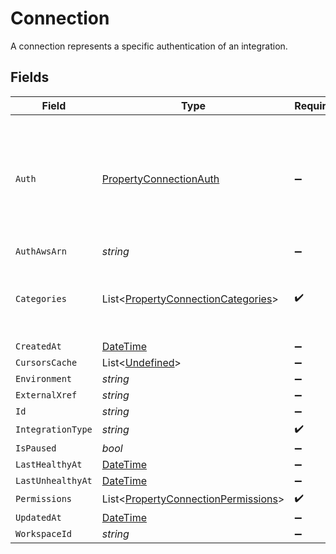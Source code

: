 # Connection

A connection represents a specific authentication of an integration.


## Fields

| Field                                                                                               | Type                                                                                                | Required                                                                                            | Description                                                                                         |
| --------------------------------------------------------------------------------------------------- | --------------------------------------------------------------------------------------------------- | --------------------------------------------------------------------------------------------------- | --------------------------------------------------------------------------------------------------- |
| `Auth`                                                                                              | [PropertyConnectionAuth](../../Models/Components/PropertyConnectionAuth.md)                         | :heavy_minus_sign:                                                                                  | An authentication object that represents a specific authorized user's connection to an integration. |
| `AuthAwsArn`                                                                                        | *string*                                                                                            | :heavy_minus_sign:                                                                                  | N/A                                                                                                 |
| `Categories`                                                                                        | List<[PropertyConnectionCategories](../../Models/Components/PropertyConnectionCategories.md)>       | :heavy_check_mark:                                                                                  | The Integration categories that this connection supports                                            |
| `CreatedAt`                                                                                         | [DateTime](https://learn.microsoft.com/en-us/dotnet/api/system.datetime?view=net-5.0)               | :heavy_minus_sign:                                                                                  | N/A                                                                                                 |
| `CursorsCache`                                                                                      | List<[Undefined](../../Models/Components/Undefined.md)>                                             | :heavy_minus_sign:                                                                                  | N/A                                                                                                 |
| `Environment`                                                                                       | *string*                                                                                            | :heavy_minus_sign:                                                                                  | N/A                                                                                                 |
| `ExternalXref`                                                                                      | *string*                                                                                            | :heavy_minus_sign:                                                                                  | N/A                                                                                                 |
| `Id`                                                                                                | *string*                                                                                            | :heavy_minus_sign:                                                                                  | N/A                                                                                                 |
| `IntegrationType`                                                                                   | *string*                                                                                            | :heavy_check_mark:                                                                                  | N/A                                                                                                 |
| `IsPaused`                                                                                          | *bool*                                                                                              | :heavy_minus_sign:                                                                                  | N/A                                                                                                 |
| `LastHealthyAt`                                                                                     | [DateTime](https://learn.microsoft.com/en-us/dotnet/api/system.datetime?view=net-5.0)               | :heavy_minus_sign:                                                                                  | N/A                                                                                                 |
| `LastUnhealthyAt`                                                                                   | [DateTime](https://learn.microsoft.com/en-us/dotnet/api/system.datetime?view=net-5.0)               | :heavy_minus_sign:                                                                                  | N/A                                                                                                 |
| `Permissions`                                                                                       | List<[PropertyConnectionPermissions](../../Models/Components/PropertyConnectionPermissions.md)>     | :heavy_check_mark:                                                                                  | N/A                                                                                                 |
| `UpdatedAt`                                                                                         | [DateTime](https://learn.microsoft.com/en-us/dotnet/api/system.datetime?view=net-5.0)               | :heavy_minus_sign:                                                                                  | N/A                                                                                                 |
| `WorkspaceId`                                                                                       | *string*                                                                                            | :heavy_minus_sign:                                                                                  | N/A                                                                                                 |